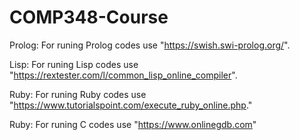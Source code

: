 # COMP348-Course
Prolog: For runing Prolog codes use "https://swish.swi-prolog.org/".

Lisp: For runing Lisp codes use "https://rextester.com/l/common_lisp_online_compiler".

Ruby: For runing Ruby codes use "https://www.tutorialspoint.com/execute_ruby_online.php."

Ruby: For runing C codes use "https://www.onlinegdb.com"
